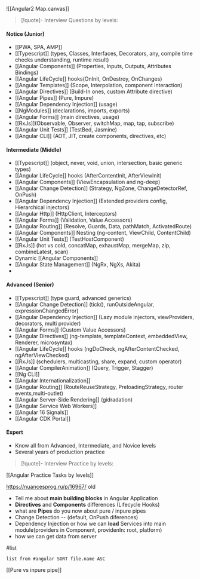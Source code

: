 ![[Angular2 Map.canvas]] 


> [!quote]- Interview Questions by levels:
#### Notice (Junior)
- [[PWA, SPA, AMP]]
- [[Typescript]] (types, Classes, Interfaces, Decorators, any, compile time checks understanding, runtime result)
- [[Angular Components]] (Properties, Inputs, Outputs, Attributes Bindings)
- [[Angular LifeCycle]] hooks(OnInit, OnDestroy, OnChanges)
- [[Angular Templates]] (Scope, Interpolation, component interaction)
- [[Angular Directives]] (Build-In ones, custom Attribute directive)
- [[Angular Pipes]] (Pure, Impure)
- [[Angular Dependency Injection]] (usage)
- [[NgModules]] (declarations, imports, exports)
- [[Angular Forms]] (main directives, usage)
- [[RxJs]](Observable, Observer, switchMap, map, tap, subscribe)
- [[Angular Unit Tests]] (TestBed, Jasmine)
- [[Angular CLI]] (AOT, JIT, create components, directives, etc)
#### Intermediate (Middle)
- [[Typescript]] (object, never, void, union, intersection, basic generic types)
- [[Angular LifeCycle]] hooks (AfterContentInit, AfterViewInit)
- [[Angular Components]] (ViewEncapsulation and ng-deep)
- [[Angular Change Detection]] (Strategy, NgZone, ChangeDetectorRef, OnPush)
- [[Angular Dependency Injection]] (Extended providers config, Hierarchical injectors)
- [[Angular Http]] (HttpClient, Interceptors)
- [[Angular Forms]] (Validation, Value Accessors)
- [[Angular Routing]] (Resolve, Guards, Data, pathMatch, ActivatedRoute)
- [[Angular Components]] Nesting (ng-content, ViewChild, ContentChild)
- [[Angular Unit Tests]] (TestHostComponent)
- [[RxJs]] (hot vs cold, concatMap, exhaustMap, mergeMap, zip, combineLatest, scan)
- Dynamic [[Angular Components]] 
- [[Angular State Management]] (NgRx, NgXs, Akita)
- 
#### Advanced (Senior)
- [[Typescript]] (type guard, advanced generics)
- [[Angular Change Detection]] (tick(), runOutsideAngular, expressionChangedError)
- [[Angular Dependency Injection]] (Lazy module injectors, viewProviders, decorators, multi provider)
- [[Angular Forms]] (Custom Value Accessors)
- [[Angular Directives]] (ng-template, templateContext, embeddedView, Renderer, microsyntax)
- [[Angular LifeCycle]] hooks (ngDoCheck, ngAfterContentChecked, ngAfterViewChecked)
- [[RxJs]] (schedulers, multicasting, share, expand, custom operator)
- [[Angular CompilerAnimation]] (Query, Trigger, Stagger)
- [[Ng CLI]]
- [[Angular Internationalization]]
- [[Angular Routing]] (RouteReuseStrategy, PreloadingStrategy, router events,multi-outlet)
- [[Angular Server-Side Rendering]] (gidradation)
- [[Angular Service Web Workers]]
- [[Angular 16 Signals]]
- [[Angular CDK Portal]]
#### Expert
- Know all from Advanced, Intermediate, and Novice levels
- Several years of production practice

> [!quote]- Interview Practice by levels:
> 

[[Angular Practice Tasks by levels]]


https://nuancesprog.ru/p/16967/
old
- Tell me about **main building blocks** in Angular Application
- **Directives** and **Components** differences (Lifecycle Hooks)
- what are **Pipes** do you now about pure / inpure pipes
- Change Detection -- (default, OnPush diferences)
- Dependency Injection or how we can **load** Services into main module(providers in Component, providenIn: root, platform)
- how we can get data from server

#list

```dataview
list from #angular SORT file.name ASC
```


[[Pure vs inpure pipe]]




